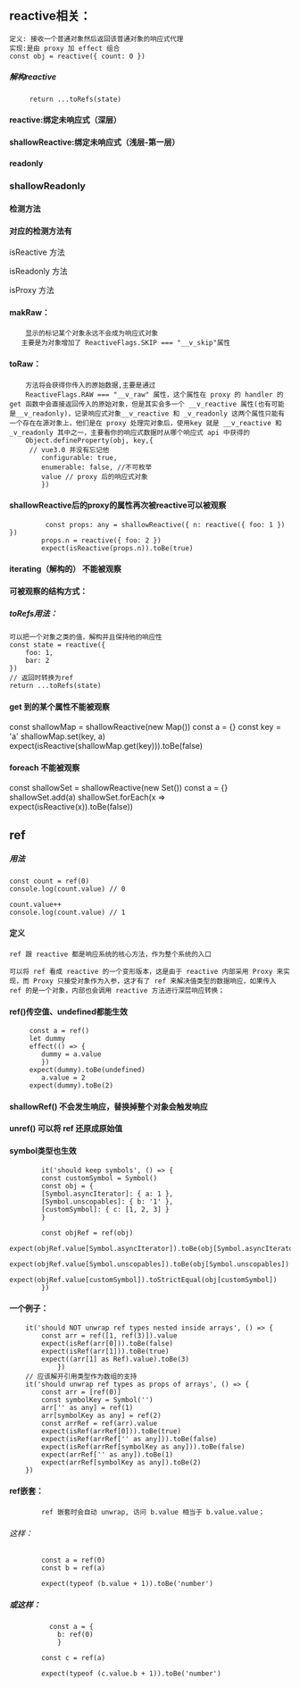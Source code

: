 ## reactive相关：
    定义: 接收一个普通对象然后返回该普通对象的响应式代理
    实现:是由 proxy 加 effect 组合
    const obj = reactive({ count: 0 })
#####  解构reactive
         return ...toRefs(state)

#### reactive:绑定未响应式（深层）

#### shallowReactive:绑定未响应式（浅层-第一层）

#### readonly

###  shallowReadonly

#### 检测方法

#### 对应的检测方法有

isReactive 方法

isReadonly 方法

isProxy 方法


#### makRaw：
        显示的标记某个对象永远不会成为响应式对象
       主要是为对象增加了 ReactiveFlags.SKIP === "__v_skip"属性


#### toRaw： 
        方法将会获得你传入的原始数据,主要是通过
        ReactiveFlags.RAW === "__v_raw" 属性，这个属性在 proxy 的 handler 的get 函数中会直接返回传入的原始对象，但是其实会多一个 __v_reactive 属性(也有可能是__v_readonly)，记录响应式对象__v_reactive 和 _v_readonly 这两个属性只能有一个存在在源对象上，他们是在 proxy 处理完对象后，使用key 就是 __v_reactive 和 _v_readonly 其中之一，主要看你的响应式数据时从哪个响应式 api 中获得的
        Object.defineProperty(obj, key,{
         // vue3.0 并没有忘记他
            configurable: true,
            enumerable: false, //不可枚举
            value // proxy 后的响应式对象
            })

#### shallowReactive后的proxy的属性再次被reactive可以被观察
             const props: any = shallowReactive({ n: reactive({ foo: 1 }) })
            props.n = reactive({ foo: 2 })
            expect(isReactive(props.n)).toBe(true)


#### iterating（解构的） 不能被观察
#### 可被观察的结构方式：
##### toRefs用法：
    可以把一个对象之类的值，解构并且保持他的响应性
    const state = reactive({
        foo: 1,
        bar: 2
    })
    // 返回时转换为ref
    return ...toRefs(state)


#### get 到的某个属性不能被观察

  const shallowMap = shallowReactive(new Map())
  const a = {}
  const key = 'a'
  shallowMap.set(key, a)
  expect(isReactive(shallowMap.get(key))).toBe(false)

#### foreach 不能被观察

 const shallowSet = shallowReactive(new Set())
  const a = {}
  shallowSet.add(a)
  shallowSet.forEach(x => expect(isReactive(x)).toBe(false))


## ref
##### 用法
    const count = ref(0)
    console.log(count.value) // 0

    count.value++
    console.log(count.value) // 1
#### 定义
    ref 跟 reactive 都是响应系统的核心方法，作为整个系统的入口

    可以将 ref 看成 reactive 的一个变形版本，这是由于 reactive 内部采用 Proxy 来实现，而 Proxy 只接受对象作为入参，这才有了 ref 来解决值类型的数据响应，如果传入 ref 的是一个对象，内部也会调用 reactive 方法进行深层响应转换；


####   ref()传空值、undefined都能生效
         const a = ref()
         let dummy
         effect(() => {
            dummy = a.value
            })
         expect(dummy).toBe(undefined)
            a.value = 2
         expect(dummy).toBe(2)




 ####   shallowRef() 不会发生响应，替换掉整个对象会触发响应


 ####    unref() 可以将 ref 还原成原始值

 #### symbol类型也生效
            it('should keep symbols', () => {
            const customSymbol = Symbol()
            const obj = {
            [Symbol.asyncIterator]: { a: 1 },
            [Symbol.unscopables]: { b: '1' },
            [customSymbol]: { c: [1, 2, 3] }
            }

            const objRef = ref(obj)
                expect(objRef.value[Symbol.asyncIterator]).toBe(obj[Symbol.asyncIterator])
                expect(objRef.value[Symbol.unscopables]).toBe(obj[Symbol.unscopables])
                expect(objRef.value[customSymbol]).toStrictEqual(obj[customSymbol])
            })
#### 一个例子：
        it('should NOT unwrap ref types nested inside arrays', () => {
            const arr = ref([1, ref(3)]).value
            expect(isRef(arr[0])).toBe(false)
            expect(isRef(arr[1])).toBe(true)
            expect((arr[1] as Ref).value).toBe(3)
                })
        // 应该解开引用类型作为数组的支持
        it('should unwrap ref types as props of arrays', () => {
            const arr = [ref(0)]
            const symbolKey = Symbol('')
            arr['' as any] = ref(1)
            arr[symbolKey as any] = ref(2)
            const arrRef = ref(arr).value
            expect(isRef(arrRef[0])).toBe(true)
            expect(isRef(arrRef['' as any])).toBe(false)
            expect(isRef(arrRef[symbolKey as any])).toBe(false)
            expect(arrRef['' as any]).toBe(1)
            expect(arrRef[symbolKey as any]).toBe(2)
        })


####  ref嵌套：
            ref 嵌套时会自动 unwrap, 访问 b.value 相当于 b.value.value；
 ######  这样：
            const a = ref(0)
            const b = ref(a)

            expect(typeof (b.value + 1)).toBe('number')
 #####   或这样：
              const a = {
                b: ref(0)
                }

            const c = ref(a)

            expect(typeof (c.value.b + 1)).toBe('number')